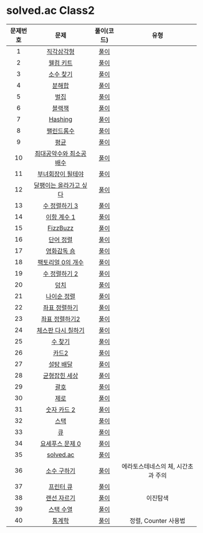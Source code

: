 # solved.ac Class2

| 문제번호 |  문제  | 풀이(코드) | 유형 |     
|  :---:  | :---: |   :---:  |    :---:  |    
| 1  | [직각삼각형](https://www.acmicpc.net/problem/4153) | [풀이](./4153.py) |    |
| 2  | [웰컴 키트](https://www.acmicpc.net/problem/30802) | [풀이](./30802.py) |    |
| 3  | [소수 찾기](https://www.acmicpc.net/problem/1978) | [풀이](./1978.py) |    |
| 4  | [분해합](https://www.acmicpc.net/problem/2231) | [풀이](./2231.py) |    |
| 5  | [벌집](https://www.acmicpc.net/problem/2292) | [풀이](./2292.py) |    |
| 6  | [블랙잭](https://www.acmicpc.net/problem/2798) | [풀이](./2798.py) |   | 
| 7  | [Hashing](https://www.acmicpc.net/problem/15829) | [풀이](./15829.py) |    |
| 8  | [팰린드롬수](https://www.acmicpc.net/problem/1259) | [풀이](./1259.py) |    |
| 9  | [평균](https://www.acmicpc.net/problem/1546) | [풀이](./1546.py) |    |
| 10  | [최대공약수와 최소공배수](https://www.acmicpc.net/problem/2609) | [풀이](./2609.py) |    |
| 11  | [부녀회장이 될테야](https://www.acmicpc.net/problem/2775) | [풀이](./2275.py) |    |
| 12  | [달팽이는 올라가고 싶다](https://www.acmicpc.net/problem/2869) | [풀이](./2869.py) |    |
| 13  | [수 정렬하기 3](https://www.acmicpc.net/problem/10989) | [풀이](./10989.py) |    |
| 14  | [이항 계수 1](https://www.acmicpc.net/problem/11050) | [풀이](./11050.py) |    |
| 15  | [FizzBuzz](https://www.acmicpc.net/problem/28702) | [풀이](./28702.py) |    |
| 16  | [단어 정렬](https://www.acmicpc.net/problem/1181) | [풀이](./1181.py) |    |
| 17  | [영화감독 숌](https://www.acmicpc.net/problem/1436) | [풀이](./1436.py) |    |
| 18  | [팩토리얼 0의 개수](https://www.acmicpc.net/problem/1676) | [풀이](./1676.py) |    |
| 19  | [수 정렬하기 2](https://www.acmicpc.net/problem/2751) | [풀이](./2751.py) |    |
| 20  | [덩치](https://www.acmicpc.net/problem/7568) | [풀이](./7568.py) |    |
| 21  | [나이순 정렬](https://www.acmicpc.net/problem/10814) | [풀이](./10814.py) |    |
| 22  | [좌표 정렬하기](https://www.acmicpc.net/problem/11650) | [풀이](./11650.py) |    |
| 23  | [좌표 정렬하기2](https://www.acmicpc.net/problem/11651) | [풀이](./11651.py) |    |
| 24  | [체스판 다시 칠하기](https://www.acmicpc.net/problem/1018) | [풀이]() |    |
| 25  | [수 찾기](https://www.acmicpc.net/problem/1920) | [풀이](./1920.py) |    |
| 26  | [카드2](https://www.acmicpc.net/problem/2164) | [풀이](./2164.py) |    |
| 27  | [설탕 배달](https://www.acmicpc.net/problem/2839) | [풀이](./2839.py) |    |
| 28  | [균형잡힌 세상](https://www.acmicpc.net/problem/4949) | [풀이](./4949.py) |    |
| 29  | [괄호](https://www.acmicpc.net/problem/9012) | [풀이](./9012.py) |    |
| 30  | [제로](https://www.acmicpc.net/problem/10773) | [풀이](./10773.py) |    |
| 31  | [숫자 카드 2](https://www.acmicpc.net/problem/10816) | [풀이](./10816.py) |    |
| 32  | [스택](https://www.acmicpc.net/problem/10828) | [풀이](./10828.py) |    |
| 33  | [큐](https://www.acmicpc.net/problem/10845) | [풀이](./10845.py) |    |
| 34  | [요세푸스 문제 0](https://www.acmicpc.net/problem/11866) | [풀이](./11866.py) |    |
| 35  | [solved.ac](https://www.acmicpc.net/problem/18110) | [풀이](./18110.py) |    |
| 36  | [소수 구하기](https://www.acmicpc.net/problem/1929) | [풀이](./1929.py) | 에라토스테네스의 체, 시간초과 주의 |   
| 37  | [프린터 큐](https://www.acmicpc.net/problem/1966) | [풀이](./1966.py) |    |
| 38  | [랜선 자르기](https://www.acmicpc.net/problem/1654) | [풀이](./1654) | 이진탐색 |        
| 39  | [스택 수열](https://www.acmicpc.net/problem/1874) | [풀이]() |    |
| 40  | [통계학](https://www.acmicpc.net/problem/2108) | [풀이](./2108.py) | 정렬, Counter 사용법 |